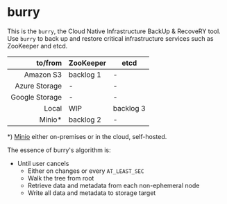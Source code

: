 # burry

This is the `burry`, the Cloud Native Infrastructure BackUp & RecoveRY tool. Use `burry` to back up and restore
critical infrastructure services such as ZooKeeper and etcd.


|to/from         |ZooKeeper    |etcd        |
| --------------:| ----------- | ---------- |
| Amazon S3      | backlog 1   | -          |
| Azure Storage  | -           | -          |
| Google Storage | -           | -          |
| Local          | WIP         | backlog 3  |
| Minio*         | backlog 2   | -          |

*) [Minio](https://www.minio.io/) either on-premises or in the cloud, self-hosted.

The essence of burry's algorithm is:

- Until user cancels
  - Either on changes or every `AT_LEAST_SEC`
  - Walk the tree from root
  - Retrieve data and metadata from each non-ephemeral node
  - Write all data and metadata to storage target

